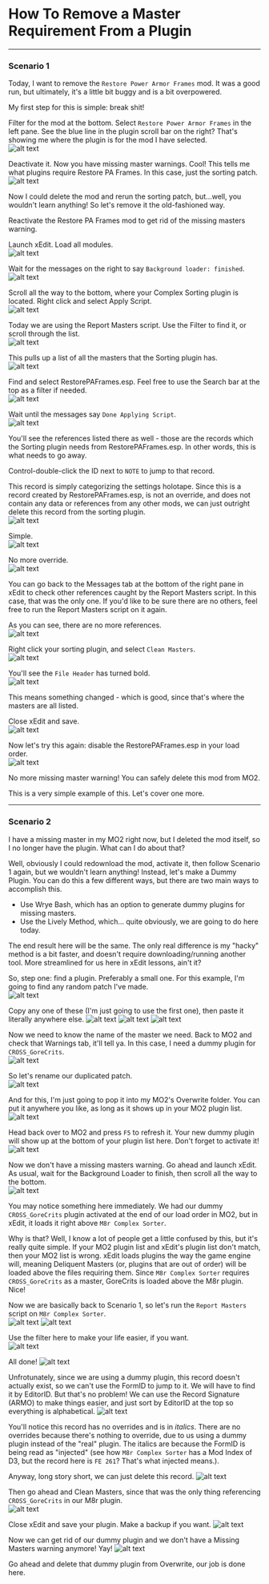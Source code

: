 # How To Remove a Master Requirement From a Plugin

---

### Scenario 1

Today, I want to remove the `Restore Power Armor Frames` mod. It was a good run, but ultimately, it's a little bit buggy and is a bit overpowered.

My first step for this is simple: break shit!

Filter for the mod at the bottom. Select `Restore Power Armor Frames` in the left pane. See the blue line in the plugin scroll bar on the right? That's showing me where the plugin is for the mod I have selected.  
![alt text](https://github.com/LivelyDismay/Learn-To-Mod/blob/6134950cc7345a5fb8291b3b15de445292e40bf3/images/removemaster1.png)  

Deactivate it. Now you have missing master warnings. Cool! This tells me what plugins require Restore PA Frames. In this case, just the sorting patch.  
![alt text](https://github.com/LivelyDismay/Learn-To-Mod/blob/6134950cc7345a5fb8291b3b15de445292e40bf3/images/removemaster2.png)  

Now I could delete the mod and rerun the sorting patch, but...well, you wouldn't learn anything! So let's remove it the old-fashioned way.

Reactivate the Restore PA Frames mod to get rid of the missing masters warning.

Launch xEdit. Load all modules.  
![alt text](https://github.com/LivelyDismay/Learn-To-Mod/blob/6134950cc7345a5fb8291b3b15de445292e40bf3/images/removemaster3.png)  

Wait for the messages on the right to say `Background loader: finished`.  
![alt text](https://github.com/LivelyDismay/Learn-To-Mod/blob/6134950cc7345a5fb8291b3b15de445292e40bf3/images/removemaster4.png)  

Scroll all the way to the bottom, where your Complex Sorting plugin is located. Right click and select Apply Script.  
![alt text](https://github.com/LivelyDismay/Learn-To-Mod/blob/6134950cc7345a5fb8291b3b15de445292e40bf3/images/removemaster5.png)  

Today we are using the Report Masters script. Use the Filter to find it, or scroll through the list.  
![alt text](https://github.com/LivelyDismay/Learn-To-Mod/blob/6760faa7550de2779e1085d011862c3b0de5d830/images/removemaster17.png)  

This pulls up a list of all the masters that the Sorting plugin has.  
![alt text](https://github.com/LivelyDismay/Learn-To-Mod/blob/6134950cc7345a5fb8291b3b15de445292e40bf3/images/removemaster6.png)  

Find and select RestorePAFrames.esp. Feel free to use the Search bar at the top as a filter if needed.  
![alt text](https://github.com/LivelyDismay/Learn-To-Mod/blob/6134950cc7345a5fb8291b3b15de445292e40bf3/images/removemaster7.png) 

Wait until the messages say `Done Applying Script`.  
![alt text](https://github.com/LivelyDismay/Learn-To-Mod/blob/6134950cc7345a5fb8291b3b15de445292e40bf3/images/removemaster8.png)  

You'll see the references listed there as well - those are the records which the Sorting plugin needs from RestorePAFrames.esp. In other words, this is what needs to go away.

Control-double-click the ID next to `NOTE` to jump to that record.

This record is simply categorizing the settings holotape. Since this is a record created by RestorePAFrames.esp, is not an override, and does not contain any data or references from any other mods, we can just outright delete this record from the sorting plugin.  
![alt text](https://github.com/LivelyDismay/Learn-To-Mod/blob/6134950cc7345a5fb8291b3b15de445292e40bf3/images/removemaster9.png)  

Simple.  
![alt text](https://github.com/LivelyDismay/Learn-To-Mod/blob/6134950cc7345a5fb8291b3b15de445292e40bf3/images/removemaster10.png)  

No more override.  
![alt text](https://github.com/LivelyDismay/Learn-To-Mod/blob/6134950cc7345a5fb8291b3b15de445292e40bf3/images/removemaster11.png)  

You can go back to the Messages tab at the bottom of the right pane in xEdit to check other references caught by the Report Masters script. In this case, that was the only one. If you'd like to be sure there are no others, feel free to run the Report Masters script on it again.

As you can see, there are no more references.  
![alt text](https://github.com/LivelyDismay/Learn-To-Mod/blob/6134950cc7345a5fb8291b3b15de445292e40bf3/images/removemaster12.png)  

Right click your sorting plugin, and select `Clean Masters`.  
![alt text](https://github.com/LivelyDismay/Learn-To-Mod/blob/6134950cc7345a5fb8291b3b15de445292e40bf3/images/removemaster13.png)  

You'll see the `File Header` has turned bold.  
![alt text](https://github.com/LivelyDismay/Learn-To-Mod/blob/6134950cc7345a5fb8291b3b15de445292e40bf3/images/removemaster14.png)  

This means something changed - which is good, since that's where the masters are all listed.

Close xEdit and save.  
![alt text](https://github.com/LivelyDismay/Learn-To-Mod/blob/6134950cc7345a5fb8291b3b15de445292e40bf3/images/removemaster15.png)  

Now let's try this again: disable the RestorePAFrames.esp in your load order.  
![alt text](https://github.com/LivelyDismay/Learn-To-Mod/blob/6134950cc7345a5fb8291b3b15de445292e40bf3/images/removemaster16.png)  

No more missing master warning! You can safely delete this mod from MO2.

This is a very simple example of this. Let's cover one more.

---

### Scenario 2

I have a missing master in my MO2 right now, but I deleted the mod itself, so I no longer have the plugin. What can I do about that?

Well, obviously I could redownload the mod, activate it, then follow Scenario 1 again, but we wouldn't learn anything! Instead, let's make a Dummy Plugin. You can do this a few different ways, but there are two main ways to accomplish this.
 - Use Wrye Bash, which has an option to generate dummy plugins for missing masters.
 - Use the Lively Method, which... quite obviously, we are going to do here today.

The end result here will be the same. The only real difference is my "hacky" method is a bit faster, and doesn't require downloading/running another tool. More streamlined for us here in xEdit lessons, ain't it?

So, step one: find a plugin. Preferably a small one. For this example, I'm going to find any random patch I've made.  
![alt text](https://github.com/LivelyDismay/Learn-To-Mod/blob/main/images/removemaster17.png)

Copy any one of these (I'm just going to use the first one), then paste it literally anywhere else.
![alt text](https://github.com/LivelyDismay/Learn-To-Mod/blob/main/images/removemaster18.png)
![alt text](https://github.com/LivelyDismay/Learn-To-Mod/blob/main/images/removemaster19.png)
![alt text](https://github.com/LivelyDismay/Learn-To-Mod/blob/main/images/removemaster20.png)

Now we need to know the name of the master we need. Back to MO2 and check that Warnings tab, it'll tell ya. In this case, I need a dummy plugin for `CROSS_GoreCrits`.  
![alt text](https://github.com/LivelyDismay/Learn-To-Mod/blob/main/images/removemaster21.png)

So let's rename our duplicated patch.  
![alt text](https://github.com/LivelyDismay/Learn-To-Mod/blob/main/images/removemaster22.png)

And for this, I'm just going to pop it into my MO2's Overwrite folder. You can put it anywhere you like, as long as it shows up in your MO2 plugin list.  
![alt text](https://github.com/LivelyDismay/Learn-To-Mod/blob/main/images/removemaster23.png)

Head back over to MO2 and press `F5` to refresh it. Your new dummy plugin will show up at the bottom of your plugin list here. Don't forget to activate it!  
![alt text](https://github.com/LivelyDismay/Learn-To-Mod/blob/main/images/removemaster24.png)

Now we don't have a missing masters warning. Go ahead and launch xEdit. As usual, wait for the Background Loader to finish, then scroll all the way to the bottom.  
![alt text](https://github.com/LivelyDismay/Learn-To-Mod/blob/main/images/removemaster25.png)

You may notice something here immediately. We had our dummy `CROSS_GoreCrits` plugin activated at the end of our load order in MO2, but in xEdit, it loads it right above `M8r Complex Sorter`.  

Why is that? Well, I know a lot of people get a little confused by this, but it's really quite simple. If your MO2 plugin list and xEdit's plugin list don't match, then your MO2 list is wrong. xEdit loads plugins the way the game engine will, meaning Deliquent Masters (or, plugins that are out of order) will be loaded above the files requiring them. Since `M8r Complex Sorter` requires `CROSS_GoreCrits` as a master, GoreCrits is loaded above the M8r plugin. Nice!

Now we are basically back to Scenario 1, so let's run the `Report Masters` script on `M8r Complex Sorter`.  
![alt text](https://github.com/LivelyDismay/Learn-To-Mod/blob/main/images/removemaster26.png)
![alt text](https://github.com/LivelyDismay/Learn-To-Mod/blob/main/images/removemaster27.png)

Use the filter here to make your life easier, if you want.  
![alt text](https://github.com/LivelyDismay/Learn-To-Mod/blob/main/images/removemaster28.png)

All done! 
![alt text](https://github.com/LivelyDismay/Learn-To-Mod/blob/main/images/removemaster29.png)

Unfrotunately, since we are using a dummy plugin, this record doesn't actually exist, so we can't use the FormID to jump to it. We will have to find it by EditorID. But that's no problem! We can use the Record Signature (ARMO) to make things easier, and just sort by EditorID at the top so everything is alphabetical. 
![alt text](https://github.com/LivelyDismay/Learn-To-Mod/blob/main/images/removemaster30.png)

You'll notice this record has no overrides and is in *italics*. There are no overrides because there's nothing to override, due to us using a dummy plugin instead of the "real" plugin. The italics are because the FormID is being read as "injected" (see how `M8r Complex Sorter` has a Mod Index of D3, but the record here is `FE 261`? That's what injected means.).

Anyway, long story short, we can just delete this record.
![alt text](https://github.com/LivelyDismay/Learn-To-Mod/blob/main/images/removemaster31.png)

Then go ahead and Clean Masters, since that was the only thing referencing `CROSS_GoreCrits` in our M8r plugin.  
![alt text](https://github.com/LivelyDismay/Learn-To-Mod/blob/main/images/removemaster32.png)

Close xEdit and save your plugin. Make a backup if you want.
![alt text](https://github.com/LivelyDismay/Learn-To-Mod/blob/main/images/removemaster33.png)

Now we can get rid of our dummy plugin and we don't have a Missing Masters warning anymore! Yay!
![alt text](https://github.com/LivelyDismay/Learn-To-Mod/blob/main/images/removemaster34.png)

Go ahead and delete that dummy plugin from Overwrite, our job is done here.
